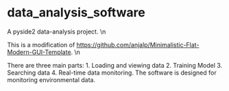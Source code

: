 # data_analysis_software
A pyside2 data-analysis project. \n

This is a modification of https://github.com/anjalp/Minimalistic-Flat-Modern-GUI-Template. \n

There are three main parts: 1. Loading and viewing data 2. Training Model 3. Searching data 4. Real-time data monitoring.
The software is designed for monitoring environmental data.
